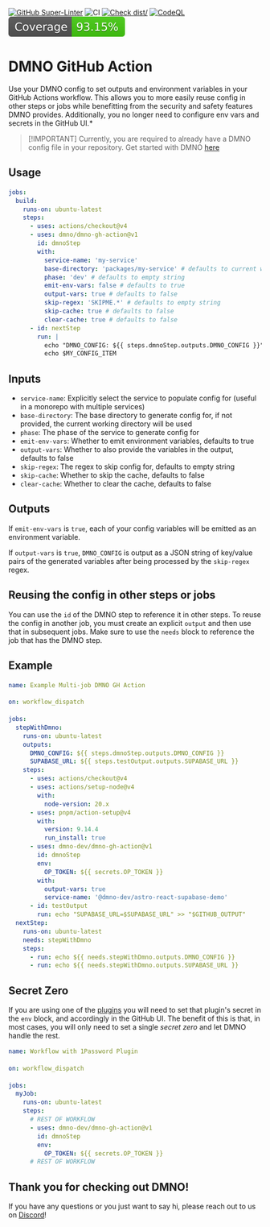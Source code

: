 [![GitHub Super-Linter](https://github.com/actions/typescript-action/actions/workflows/linter.yml/badge.svg)](https://github.com/super-linter/super-linter)
![CI](https://github.com/actions/typescript-action/actions/workflows/ci.yml/badge.svg)
[![Check dist/](https://github.com/actions/typescript-action/actions/workflows/check-dist.yml/badge.svg)](https://github.com/actions/typescript-action/actions/workflows/check-dist.yml)
[![CodeQL](https://github.com/actions/typescript-action/actions/workflows/codeql-analysis.yml/badge.svg)](https://github.com/actions/typescript-action/actions/workflows/codeql-analysis.yml)
[![Coverage](./badges/coverage.svg)](./badges/coverage.svg)

# DMNO GitHub Action

Use your DMNO config to set outputs and environment variables in your GitHub
Actions workflow. This allows you to more easily reuse config in other steps or
jobs while benefitting from the security and safety features DMNO provides.
Additionally, you no longer need to configure env vars and secrets in the GitHub
UI.\*

> [!IMPORTANT] Currently, you are required to already have a DMNO config file in
> your repository. Get started with DMNO
> [here](https://dmno.dev/docs/get-started/quickstart/)

## Usage

```yaml
jobs:
  build:
    runs-on: ubuntu-latest
    steps:
      - uses: actions/checkout@v4
      - uses: dmno/dmno-gh-action@v1
        id: dmnoStep
        with:
          service-name: 'my-service'
          base-directory: 'packages/my-service' # defaults to current working directory
          phase: 'dev' # defaults to empty string
          emit-env-vars: false # defaults to true
          output-vars: true # defaults to false
          skip-regex: 'SKIPME.*' # defaults to empty string
          skip-cache: true # defaults to false
          clear-cache: true # defaults to false
      - id: nextStep
        run: |
          echo "DMNO_CONFIG: ${{ steps.dmnoStep.outputs.DMNO_CONFIG }}"
          echo $MY_CONFIG_ITEM
```

## Inputs

- `service-name`: Explicitly select the service to populate config for (useful
  in a monorepo with multiple services)
- `base-directory`: The base directory to generate config for, if not provided,
  the current working directory will be used
- `phase`: The phase of the service to generate config for
- `emit-env-vars`: Whether to emit environment variables, defaults to true
- `output-vars`: Whether to also provide the variables in the output, defaults
  to false
- `skip-regex`: The regex to skip config for, defaults to empty string
- `skip-cache`: Whether to skip the cache, defaults to false
- `clear-cache`: Whether to clear the cache, defaults to false

## Outputs

If `emit-env-vars` is `true`, each of your config variables will be emitted as
an environment variable.

If `output-vars` is `true`, `DMNO_CONFIG` is output as a JSON string of
key/value pairs of the generated variables after being processed by the
`skip-regex` regex.

## Reusing the config in other steps or jobs

You can use the `id` of the DMNO step to reference it in other steps. To reuse
the config in another job, you must create an explicit `output` and then use
that in subsequent jobs. Make sure to use the `needs` block to reference the job
that has the DMNO step.

## Example

```yaml
name: Example Multi-job DMNO GH Action

on: workflow_dispatch

jobs:
  stepWithDmno:
    runs-on: ubuntu-latest
    outputs:
      DMNO_CONFIG: ${{ steps.dmnoStep.outputs.DMNO_CONFIG }}
      SUPABASE_URL: ${{ steps.testOutput.outputs.SUPABASE_URL }}
    steps:
      - uses: actions/checkout@v4
      - uses: actions/setup-node@v4
        with:
          node-version: 20.x
      - uses: pnpm/action-setup@v4
        with:
          version: 9.14.4
          run_install: true
      - uses: dmno-dev/dmno-gh-action@v1
        id: dmnoStep
        env:
          OP_TOKEN: ${{ secrets.OP_TOKEN }}
        with:
          output-vars: true
          service-name: '@dmno-dev/astro-react-supabase-demo'
      - id: testOutput
        run: echo "SUPABASE_URL=$SUPABASE_URL" >> "$GITHUB_OUTPUT"
  nextStep:
    runs-on: ubuntu-latest
    needs: stepWithDmno
    steps:
      - run: echo ${{ needs.stepWithDmno.outputs.DMNO_CONFIG }}
      - run: echo ${{ needs.stepWithDmno.outputs.SUPABASE_URL }}
```

## Secret Zero

If you are using one of the [plugins](https://dmno.dev/docs/plugins/overview/)
you will need to set that plugin's secret in the `env` block, and accordingly in
the GitHub UI. The benefit of this is that, in most cases, you will only need to
set a single _secret zero_ and let DMNO handle the rest.

```yaml
name: Workflow with 1Password Plugin

on: workflow_dispatch

jobs:
  myJob:
    runs-on: ubuntu-latest
    steps:
      # REST OF WORKFLOW
      - uses: dmno-dev/dmno-gh-action@v1
        id: dmnoStep
        env:
          OP_TOKEN: ${{ secrets.OP_TOKEN }}
      # REST OF WORKFLOW
```

## Thank you for checking out DMNO!

If you have any questions or you just want to say hi, please reach out to us on
[Discord](https://chat.dmno.dev)!
